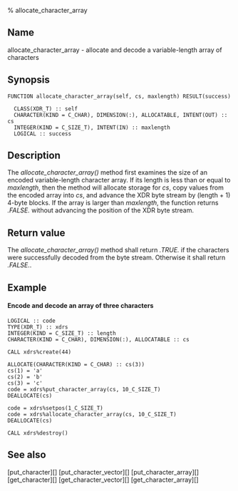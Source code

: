 % allocate_character_array


Name
----

allocate_character_array - allocate and decode a variable-length array of characters


Synopsis
--------

~~~{.synopsis}
FUNCTION allocate_character_array(self, cs, maxlength) RESULT(success)

  CLASS(XDR_T) :: self
  CHARACTER(KIND = C_CHAR), DIMENSION(:), ALLOCATABLE, INTENT(OUT) :: cs
  INTEGER(KIND = C_SIZE_T), INTENT(IN) :: maxlength
  LOGICAL :: success
~~~


Description
-----------

The *allocate_character_array()* method first examines the size of an encoded
variable-length character array.  If its length is less than or equal to
*maxlength*, then the method will allocate storage for *cs*, copy values from
the encoded array into *cs*, and advance the XDR byte stream by (length + 1)
4-byte blocks.  If the array is larger than *maxlength*, the function returns
*.FALSE.* without advancing the position of the XDR byte stream.


Return value
------------

The *allocate_character_array()* method shall return *.TRUE.* if the characters
were successfully decoded from the byte stream.  Otherwise it shall return
*.FALSE.*.


Example
-------

#### Encode and decode an array of three characters

~~~{.example}
LOGICAL :: code
TYPE(XDR_T) :: xdrs
INTEGER(KIND = C_SIZE_T) :: length
CHARACTER(KIND = C_CHAR), DIMENSION(:), ALLOCATABLE :: cs

CALL xdrs%create(44)

ALLOCATE(CHARACTER(KIND = C_CHAR) :: cs(3))
cs(1) = 'a'
cs(2) = 'b'
cs(3) = 'c'
code = xdrs%put_character_array(cs, 10_C_SIZE_T)
DEALLOCATE(cs)

code = xdrs%setpos(1_C_SIZE_T)
code = xdrs%allocate_character_array(cs, 10_C_SIZE_T)
DEALLOCATE(cs)

CALL xdrs%destroy()
~~~


See also
--------

[put_character][]
[put_character_vector][]
[put_character_array][]
[get_character][]
[get_character_vector][]
[get_character_array][]
